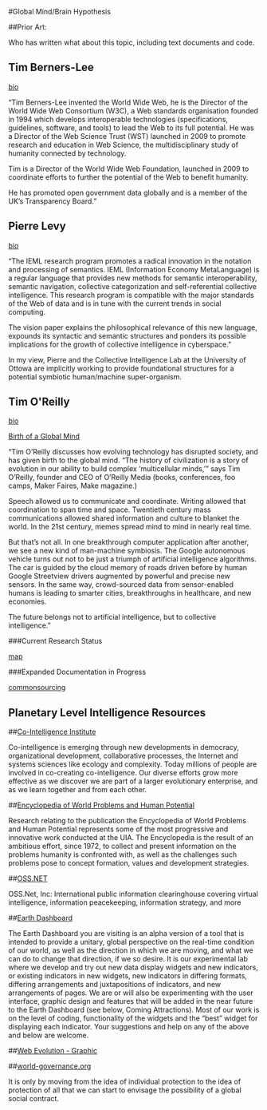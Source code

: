 #Global Mind/Brain Hypothesis

##Prior Art:

Who has written what about this topic, including text documents and code.

Tim Berners-Lee
---------------
[bio]( http://www.w3.org/People/Berners-Lee/Longer.html)

“Tim Berners-Lee invented the World Wide Web, he is the Director of the World Wide Web Consortium (W3C), a Web standards organisation founded in 1994 which develops interoperable technologies (specifications, guidelines, software, and tools) to lead the Web to its full potential. He was a Director of the Web Science Trust (WST) launched in 2009 to promote research and education in Web Science, the multidisciplinary study of humanity connected by technology.

Tim is a Director of the World Wide Web Foundation, launched in 2009 to coordinate efforts to further the potential of the Web to benefit humanity.

He has promoted open government data globally and is a member of the UK’s Transparency Board.”

Pierre Levy
-----------
[bio]( http://www.ieml.org/spip.php?article13&lang=en)

“The IEML research program promotes a radical innovation in the notation and processing of semantics. IEML (Information Economy MetaLanguage) is a regular language that provides new methods for semantic interoperability, semantic navigation, collective categorization and self-referential collective intelligence. This research program is compatible with the major standards of the Web of data and is in tune with the current trends in social computing.

The vision paper explains the philosophical relevance of this new language, expounds its syntactic and semantic structures and ponders its possible implications for the growth of collective intelligence in cyberspace.”

In my view, Pierre and the Collective Intelligence Lab at the University of Ottowa are implicitly working to provide foundational structures for a potential symbiotic human/machine super-organism.

Tim O'Reilly
------------
[bio]( http://oreilly.com/oreilly/tim_bio.html)

[Birth of a Global Mind](http://fora.tv/2012/09/05/Tim_OReilly_Birth_of_the_Global_Mind)

“Tim O’Reilly discusses how evolving technology has disrupted society, and has given birth to the global mind. “The history of civilization is a story of evolution in our ability to build complex ‘multicellular minds,’” says Tim O’Reilly, founder and CEO of O’Reilly Media (books, conferences, foo camps, Maker Faires, Make magazine.)

Speech allowed us to communicate and coordinate. Writing allowed that coordination to span time and space. Twentieth century mass communications allowed shared information and culture to blanket the world. In the 21st century, memes spread mind to mind in nearly real time.

But that’s not all. In one breakthrough computer application after another, we see a new kind of man-machine symbiosis. The Google autonomous vehicle turns out not to be just a triumph of artificial intelligence algorithms. The car is guided by the cloud memory of roads driven before by human Google Streetview drivers augmented by powerful and precise new sensors. In the same way, crowd-sourced data from sensor-enabled humans is leading to smarter cities, breakthroughs in healthcare, and new economies.

The future belongs not to artificial intelligence, but to collective intelligence.”

###Current Research Status

 [map](http://allisasis.info/1/node16#.UFv0uZVhiSM)

###Expanded Documentation in Progress 

 [commonsourcing]( http://allisasis.info/aum)
 
 Planetary Level Intelligence Resources
-----------------------------------
##[Co-Intelligence Institute](http://www.co-intelligence.org/)

Co-intelligence is emerging through new developments in democracy, organizational development, collaborative processes, the Internet and systems sciences like ecology and complexity. Today millions of people are involved in co-creating co-intelligence. Our diverse efforts grow more effective as we discover we are part of a larger evolutionary enterprise, and as we learn together and from each other. 

##[Encyclopedia of World Problems and Human Potential](http://www.uia.be/encyclopedia-world-problems-and-human-potential)

Research relating to the publication the Encyclopedia of World Problems and Human Potential represents some of the most progressive and innovative work conducted at the UIA. The Encyclopedia is the result of an ambitious effort, since 1972, to collect and present information on the problems humanity is confronted with, as well as the challenges such problems pose to concept formation, values and development strategies.

##[OSS.NET](http://www.oss.net/)

OSS.Net, Inc: International public information clearinghouse covering virtual intelligence, information peacekeeping, information strategy, and more

##[Earth Dashboard](http://earthdash.org/DraftDash/earthdashboard3/index.php)

The Earth Dashboard you are visiting is an alpha version of a tool that is intended to provide a unitary, global perspective on the real-time condition of our world, as well as the direction in which we are moving, and what we can do to change that direction, if we so desire. It is our experimental lab where we develop and try out new data display widgets and new indicators, or existing indicators in new widgets, new indicators in differing formats, differing arrangements and juxtapositions of indicators, and new arrangements of pages. We are or will also be experimenting with the user interface, graphic design and features that will be added in the near future to the Earth Dashboard (see below, Coming Attractions). Most of our work is on the level of coding, functionality of the widgets and the “best” widget for displaying each indicator. Your suggestions and help on any of the above and below are welcome.

##[Web Evolution - Graphic](http://novaspivack.typepad.com/nova_spivacks_weblog/metaweb_graph.GIF)

##[world-governance.org](http://www.world-governance.org)

It is only by moving from the idea of individual protection to the idea of protection of all that we can start to envisage the possibility of a global social contract.
    